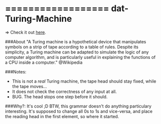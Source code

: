 ==================
dat-Turing-Machine
==================

=> Check it out [here](https://rawgithub.com/javierhonduco/dat-Turing-Machine/master/index.html).

###About
"A Turing machine is a hypothetical device that manipulates symbols on a strip of tape according to a table of rules. Despite its simplicity, a Turing machine can be adapted to simulate the logic of any computer algorithm, and is particularly useful in explaining the functions of a CPU inside a computer." @Wikipedia

###Notes:
* This is not a _real_ Turing machine, the tape head should stay fixed, while the tape moves...
* It does not check the correctness of any input at all.
* BUG. The head stops one step before it should.

###Why?:
It's cool ;D BTW, this grammar doesn't do anything particulary interesting. It's supposed to change all 0s to 1s and vice-versa, and place the reading head in the first element, so where it started.


